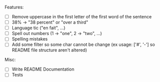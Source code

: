 Features:
- [ ] Remove uppercase in the first letter of the first word of the sentence
- [ ] 38% → "38 percent" or "over a third" 
- [ ] Language tic ("en fait", ...)
- [ ] Spell out numbers (1 → "one", 2 → "two", ...)
- [ ] Spelling mistakes
- [ ] Add some filter so some char cannot be change (ex usage: ['#', '-'] so README file structure aren't altered) 

Misc:
- [ ] Write README Documentation
- [ ] Tests